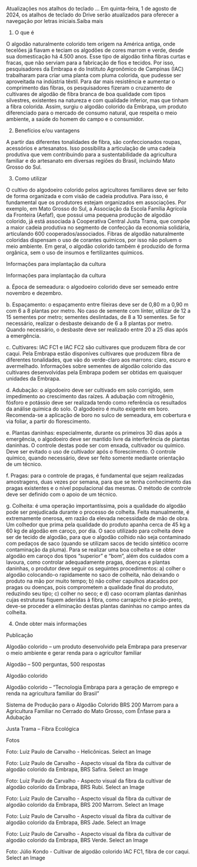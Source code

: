 Atualizações nos atalhos do teclado … Em quinta-feira, 1 de agosto de 2024, os atalhos de teclado do Drive serão atualizados para oferecer a navegação por letras iniciais.Saiba mais
1. O que é​

O algodão naturalmente colorido tem origem na América antiga, onde tecelões já fiavam e teciam os algodões de cores marrom e verde, desde sua domesticação há 4.500 anos. Esse tipo de algodão tinha fibras curtas e fracas, que não serviam para a fabricação de fios e tecidos. Por isso, pesquisadores da Embrapa e do Instituto Agronômico de Campinas (IAC) trabalharam para criar uma planta com pluma colorida, que pudesse ser aproveitada na indústria têxtil. Para dar mais resistência e aumentar o comprimento das fibras, os pesquisadores fizeram o cruzamento de cultivares de algodão de fibra branca de boa qualidade com tipos silvestres, existentes na natureza e com qualidade inferior, mas que tinham a fibra colorida. Assim, surgiu o algodão colorido da Embrapa, um produto diferenciado para o mercado de consumo natural, que respeita o meio ambiente, a saúde do homem do campo e o consumidor.

2. Benefícios e/ou vantagens​

A partir das diferentes tonalidades de fibra, são confeccionados roupas, acessórios e artesanatos. Isso possibilita a articulação de uma cadeia produtiva que vem contribuindo para a sustentabilidade da agricultura familiar e do artesanato em diversas regiões do Brasil, incluindo Mato Grosso do Sul.

3. Como utilizar​

O cultivo do algodoeiro colorido pelos agricultores familiares deve ser feito de forma organizada e com visão de cadeia produtiva. Para isso, é fundamental que os produtores estejam organizados em associações. Por exemplo, em Mato Grosso do Sul, a Associação da Escola Família Agrícola da Fronteira (Aefaf), que possui uma pequena produção de algodão colorido, já está associada à Cooperativa Central Justa Trama, que compõe a maior cadeia produtiva no segmento de confecção da economia solidária, articulando 600 cooperados/associados. Fibras de algodão naturalmente coloridas dispensam o uso de corantes químicos, por isso não poluem o meio ambiente. Em geral, o algodão colorido também é produzido de forma orgânica, sem o uso de insumos e fertilizantes químicos.

Informações para implantação da cultura​

Informações para implantação da cultura​

a. Época de semeadura: o algodoeiro colorido deve ser
semeado entre novembro e dezembro.

b. Espaçamento: o espaçamento entre fileiras deve ser
de 0,80 m a 0,90 m com 6 a 8 plantas por metro. No caso de semente com línter,
utilizar de 12 a 15 sementes por metro; sementes deslintadas, de 8 a 10
sementes. Se for necessário, realizar o desbaste deixando de 6 a 8 plantas por
metro. Quando necessário, o desbaste deve ser realizado entre 20 a 25 dias após
a emergência.

c. Cultivares: IAC FC1 e IAC FC2 são cultivares que
produzem fibra de cor caqui. Pela Embrapa estão disponíves cultivares que
produzem fibra de diferentes tonalidades, que vão do verde-claro aos marrons:
claro, escuro e avermelhado. Informações sobre sementes de algodão colorido das
cultivares desenvolvidas pela Embrapa podem ser obtidas em quaisquer unidades
da Embrapa.

d. Adubação: o algodoeiro deve ser cultivado em solo
corrigido, sem impedimento ao crescimento das raízes. A adubação com
nitrogênio, fósforo e potássio deve ser realizada tendo como referência os
resultados da análise química do solo. O algodoeiro é muito exigente em boro.
Recomenda-se a aplicação de boro no sulco de semeadura, em cobertura e via
foliar, a partir do florescimento.

e. Plantas daninhas: especialmente, durante os
primeiros 30 dias após a emergência, o algodoeiro deve ser mantido livre da
interferência de plantas daninhas. O controle destas pode ser com enxada,
cultivador ou químico. Deve ser evitado o uso de cultivador após o
florescimento. O controle químico, quando necessário, deve ser feito somente
mediante orientação de um técnico.

f. Pragas: para o controle de pragas, é fundamental
que sejam realizadas amostragens, duas vezes por semana, para que se tenha
conhecimento das pragas existentes e o nível populacional das mesmas. O método
de controle deve ser definido com o apoio de um técnico.

g. Colheita: é uma operação importantíssima, pois a
qualidade do algodão pode ser prejudicada durante o processo de colheita. Feita
manualmente, é extremamente onerosa, em razão da elevada necessidade de mão de
obra. Um colhedor que prima pela qualidade do produto apanha cerca de 45 kg a
60 kg de algodão em caroço, por dia. O saco utilizado para colheita deve ser de
tecido de algodão, para que o algodão colhido não seja contaminado com pedaços
de saco (quando se utilizam sacos de tecido sintético ocorre contaminação da
pluma). Para se realizar uma boa colheita e se obter algodão em caroço dos
tipos “superior” e “bom”, além dos cuidados com a lavoura, como controlar
adequadamente pragas, doenças e plantas daninhas, o produtor deve seguir os
seguintes procedimentos: a) colher o algodão colocando-o rapidamente no saco de
colheita, não deixando o produto na mão por muito tempo; b) não colher capulhos
atacados por pragas ou doenças, pois comprometem a qualidade final do produto,
reduzindo seu tipo; c) colher no seco; e d) caso ocorram plantas daninhas cujas
estruturas fiquem aderidas à fibra, como carrapicho e picão-preto, deve-se
proceder a eliminação destas plantas daninhas no campo antes da colheita.

4. Onde obter mais informações​

Publicação​

Algodão colorido – um produto desenvolvido pela Embrapa para preservar o meio ambiente e gerar renda para o agricultor familiar

Algodão – 500 perguntas, 500 respostas

Algodão colorido

Algodão colorido – “Tecnologia Embrapa para a geração de emprego e renda na agricultura familiar do Brasil”

Sistema de Produção para o Algodão Colorido BRS 200 Marrom para a Agricultura Familiar no Cerrado do Mato Grosso, com Ênfase para a Adubação

Justa Trama – Fibra Ecológica

Fotos​

Foto: Luiz Paulo de Carvalho - Helicônicas. Select an Image

Foto: Luiz Paulo de Carvalho - Aspecto visual da fibra da cultivar de algodão colorido da Embrapa, BRS Safira. Select an Image

Foto: Luiz Paulo de Carvalho - Aspecto visual da fibra da cultivar de algodão colorido da Embrapa, BRS Rubi. Select an Image

Foto: Luiz Paulo de Carvalho - Aspecto visual da fibra da cultivar de algodão colorido da Embrapa, BRS 200 Marrom. Select an Image

Foto: Luiz Paulo de Carvalho - Aspecto visual da fibra da cultivar de algodão colorido da Embrapa, BRS Jade. Select an Image

Foto: Luiz Paulo de Carvalho - Aspecto visual da fibra da cultivar de algodão colorido da Embrapa, BRS Verde. Select an Image

Foto: Júlio Kondo - Cultivar de algodão colorido IAC FC1, fibra de cor caqui. Select an Image